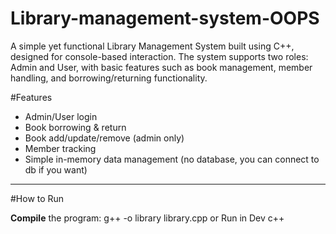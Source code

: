 # Library-management-system-OOPS
A simple yet functional Library Management System built using C++, designed for console-based interaction. The system supports two roles: Admin and User, with basic features such as book management, member handling, and borrowing/returning functionality.


#Features

- Admin/User login
- Book borrowing & return
- Book add/update/remove (admin only)
- Member tracking
- Simple in-memory data management (no database, you can connect to db if you want)

---

#How to Run

 **Compile** the program:
   g++ -o library library.cpp
   or
   Run in Dev c++
